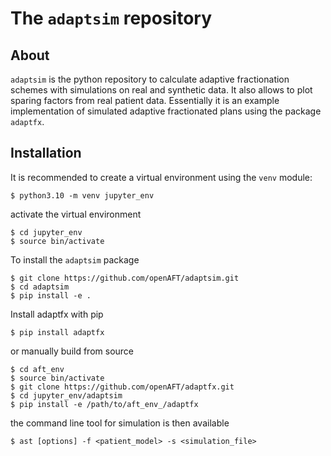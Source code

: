 # The `adaptsim` repository

## About

`adaptsim` is the python repository to calculate adaptive fractionation schemes with simulations on real and synthetic data. It also allows to plot sparing factors from real patient data. Essentially it is an example implementation of simulated adaptive fractionated plans using the package `adaptfx`.


## Installation

It is recommended to create a virtual environment using the `venv` module:

```
$ python3.10 -m venv jupyter_env
```

activate the virtual environment
```
$ cd jupyter_env
$ source bin/activate
```

To install the `adaptsim` package

```
$ git clone https://github.com/openAFT/adaptsim.git
$ cd adaptsim
$ pip install -e .
```

Install adaptfx with pip
```
$ pip install adaptfx
```

or manually build from source
```
$ cd aft_env
$ source bin/activate
$ git clone https://github.com/openAFT/adaptfx.git
$ cd jupyter_env/adaptsim
$ pip install -e /path/to/aft_env_/adaptfx
```


the command line tool for simulation is then available
```
$ ast [options] -f <patient_model> -s <simulation_file>
```